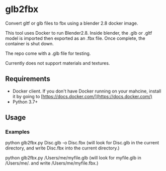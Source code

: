 # glb2fbx
Convert gltf or glb files to fbx using a blender 2.8 docker image.

This tool uses Docker to run Blender2.8. Inside blender, the .glb or .gltf model is imported then exported as an .fbx file. Once complete, the container is shut down.

The repo come with a .glb file for testing.

Currently does not support materials and textures.

## Requirements
- Docker client. If you don't have Docker running on your mahcine, install it by going to [https://docs.docker.com/](https://docs.docker.com/)
- Python 3.7+

## Usage
### Examples
python glb2fbx.py Disc.glb -o Disc.fbx (will look for Disc.glb in the current directory, and write Disc.fbx into the current directory.)

python glb2fbx.py /Users/me/myfile.glb (will look for myfile.glb in /Users/me/. and write /Users/me/myfile.fbx.)

